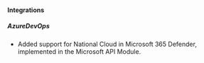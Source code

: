 #### Integrations

##### AzureDevOps

- Added support for National Cloud in Microsoft 365 Defender, implemented in the Microsoft API Module.
